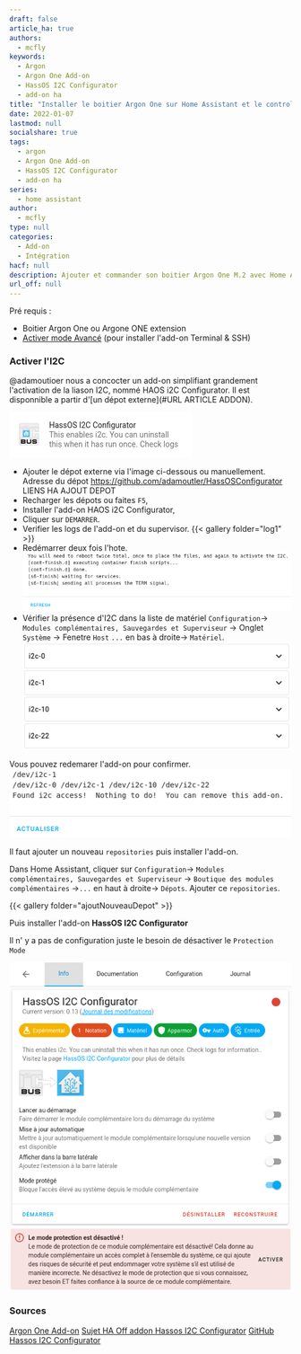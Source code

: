 ```yaml
---
draft: false
article_ha: true
authors:
  - mcfly
keywords:
  - Argon
  - Argon One Add-on
  - HassOS I2C Configurator
  - add-on ha
title: "Installer le boitier Argon One sur Home Assistant et le controler"
date: 2022-01-07
lastmod: null
socialshare: true
tags:
  - argon
  - Argon One Add-on
  - HassOS I2C Configurator
  - add-on ha
series:
  - home assistant
author:
  - mcfly
type: null
categories:
  - Add-on
  - Intégration
hacf: null
description: Ajouter et commander son boitier Argon One M.2 avec Home Assistant
url_off: null
---
```


Pré requis :
* Boitier Argon One ou Argone ONE extension
* [Activer mode Avancé](./../ha_installation_supervised_raspberry/#activer-les-paramètres-avancés) (pour installer l'add-on Terminal & SSH)


### Activer l'I2C
@adamoutioer nous a concocter un add-on simplifiant grandement l'activation de la liason I2C, nommé HAOS i2C Configurator. Il est disponnible a partir d'[un dépot externe](#URL ARTICLE ADDON).

![Add-on HAOS i2C Configurator](img/addon_haos_i2c_configurator.png)



* Ajouter le dépot externe via l'image ci-dessous ou manuellement. Adresse du dépot https://github.com/adamoutler/HassOSConfigurator
LIENS HA AJOUT DEPOT
* Recharger les dépots ou faites `F5`,
* Installer l'add-on HAOS i2C Configurator,
* Cliquer sur `DEMARRER`.
* Verifier les logs de l'add-on et du supervisor.
{{< gallery folder="log1" >}}
* Redémarrer deux fois l'hote.
![Log de l'add-on apres](img/log_addon_apres_redemarrage.png)
* Vérifier la présence d'I2C dans la liste de matériel `Configuration`-> `Modules complémentaires, Sauvegardes et Superviseur` -> Onglet `Système` -> Fenetre `Host` `...` en bas à droite-> `Matériel`.
![Présence I2C dans la liste des matériel](img/liste_materiel_i2c.png)

Vous pouvez redemarer l'add-on pour confirmer.
![Confirmer via l'add-on](img/log_relance_addon_i2c_configurator.png)

Il faut ajouter un nouveau `repositories` puis installer l'add-on.

Dans Home Assistant, cliquer sur `Configuration`-> `Modules complémentaires, Sauvegardes et Superviseur` -> `Boutique des modules complémentaires` ->`...` en haut à droite-> `Dépots`. 
Ajouter ce `repositories`.

{{< gallery folder="ajoutNouveauDepot" >}}

Puis installer l'add-on **HassOS I2C Configurator**

Il n' y a pas de configuration juste le besoin de désactiver le `Protection Mode`

![I2C Configurator](img/haos_i2c_confgurator_parametre.png)
![Alerte Protection Mode](img/mode_protection_alerte.png)

### Sources
[Argon One Add-on](https://community.home-assistant.io/t/argon-one-active-cooling-addon/262598)
[Sujet HA Off addon Hassos I2C Configurator](https://community.home-assistant.io/t/add-on-hassos-i2c-configurator/264167)
[GitHub Hassos I2C Configurator](https://github.com/adamoutler/HassOSConfigurator)